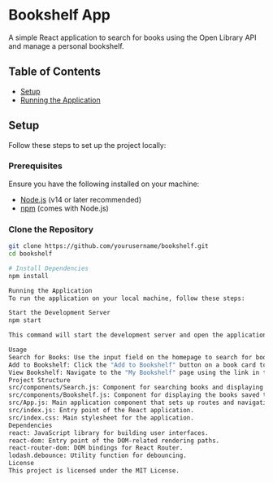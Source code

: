 # Bookshelf App

A simple React application to search for books using the Open Library API and manage a personal bookshelf.

## Table of Contents

- [Setup](#setup)
- [Running the Application](#running-the-application)

## Setup

Follow these steps to set up the project locally:

### Prerequisites

Ensure you have the following installed on your machine:

- [Node.js](https://nodejs.org/en/download/) (v14 or later recommended)
- [npm](https://www.npmjs.com/get-npm) (comes with Node.js)

### Clone the Repository

```bash
git clone https://github.com/yourusername/bookshelf.git
cd bookshelf

# Install Dependencies
npm install

Running the Application
To run the application on your local machine, follow these steps:

Start the Development Server
npm start

This command will start the development server and open the application in your default web browser. If the browser does not open automatically, navigate to http://localhost:3000 in your browser.

Usage
Search for Books: Use the input field on the homepage to search for books by name. The results will be displayed in real-time as you type.
Add to Bookshelf: Click the "Add to Bookshelf" button on a book card to save the book to your personal bookshelf.
View Bookshelf: Navigate to the "My Bookshelf" page using the link in the navigation bar to view all the books you have added to your bookshelf.
Project Structure
src/components/Search.js: Component for searching books and displaying search results.
src/components/Bookshelf.js: Component for displaying the books saved to the bookshelf.
src/App.js: Main application component that sets up routes and navigation.
src/index.js: Entry point of the React application.
src/index.css: Main stylesheet for the application.
Dependencies
react: JavaScript library for building user interfaces.
react-dom: Entry point of the DOM-related rendering paths.
react-router-dom: DOM bindings for React Router.
lodash.debounce: Utility function for debouncing.
License
This project is licensed under the MIT License.
